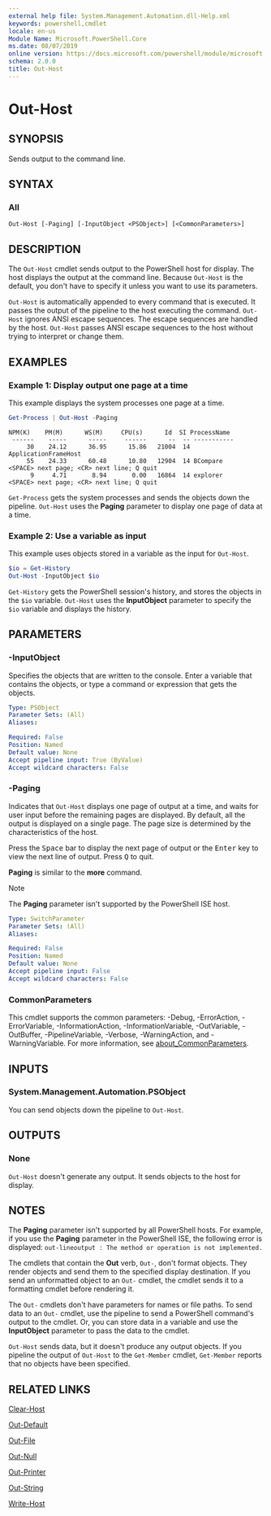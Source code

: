 ```yaml
---
external help file: System.Management.Automation.dll-Help.xml
keywords: powershell,cmdlet
locale: en-us
Module Name: Microsoft.PowerShell.Core
ms.date: 08/07/2019
online version: https://docs.microsoft.com/powershell/module/microsoft.powershell.core/out-host?view=powershell-6&WT.mc_id=ps-gethelp
schema: 2.0.0
title: Out-Host
---
```


# Out-Host

## SYNOPSIS
Sends output to the command line.

## SYNTAX

### All

```
Out-Host [-Paging] [-InputObject <PSObject>] [<CommonParameters>]
```

## DESCRIPTION

The `Out-Host` cmdlet sends output to the PowerShell host for display. The host displays the output
at the command line. Because `Out-Host` is the default, you don't have to specify it unless you want
to use its parameters.

`Out-Host` is automatically appended to every command that is executed. It passes the output of the
pipeline to the host executing the command. `Out-Host` ignores ANSI escape sequences. The escape
sequences are handled by the host. `Out-Host` passes ANSI escape sequences to the host without
trying to interpret or change them.

## EXAMPLES

### Example 1: Display output one page at a time

This example displays the system processes one page at a time.

```powershell
Get-Process | Out-Host -Paging
```

```Output
NPM(K)    PM(M)      WS(M)     CPU(s)      Id  SI ProcessName
 ------    -----      -----     ------      --  -- -----------
     30    24.12      36.95      15.86   21004  14 ApplicationFrameHost
     55    24.33      60.48      10.80   12904  14 BCompare
<SPACE> next page; <CR> next line; Q quit
      9     4.71       8.94       0.00   16864  14 explorer
<SPACE> next page; <CR> next line; Q quit
```

`Get-Process` gets the system processes and sends the objects down the pipeline. `Out-Host` uses the
**Paging** parameter to display one page of data at a time.

### Example 2: Use a variable as input

This example uses objects stored in a variable as the input for `Out-Host`.

```powershell
$io = Get-History
Out-Host -InputObject $io
```

`Get-History` gets the PowerShell session's history, and stores the objects in the `$io` variable.
`Out-Host` uses the **InputObject** parameter to specify the `$io` variable and displays the
history.

## PARAMETERS

### -InputObject

Specifies the objects that are written to the console. Enter a variable that contains the objects,
or type a command or expression that gets the objects.

```yaml
Type: PSObject
Parameter Sets: (All)
Aliases:

Required: False
Position: Named
Default value: None
Accept pipeline input: True (ByValue)
Accept wildcard characters: False
```

### -Paging

Indicates that `Out-Host` displays one page of output at a time, and waits for user input before the
remaining pages are displayed. By default, all the output is displayed on a single page. The page
size is determined by the characteristics of the host.

Press the <kbd>Space</kbd> bar to display the next page of output or the <kbd>Enter</kbd> key to
view the next line of output. Press <kbd>Q</kbd> to quit.

**Paging** is similar to the **more** command.

> [!NOTE]
> The **Paging** parameter isn't supported by the PowerShell ISE host.

```yaml
Type: SwitchParameter
Parameter Sets: (All)
Aliases:

Required: False
Position: Named
Default value: None
Accept pipeline input: False
Accept wildcard characters: False
```

### CommonParameters

This cmdlet supports the common parameters: -Debug, -ErrorAction, -ErrorVariable,
-InformationAction, -InformationVariable, -OutVariable, -OutBuffer, -PipelineVariable, -Verbose,
-WarningAction, and -WarningVariable. For more information, see [about_CommonParameters](https://go.microsoft.com/fwlink/?LinkID=113216).

## INPUTS

### System.Management.Automation.PSObject

You can send objects down the pipeline to `Out-Host`.

## OUTPUTS

### None

`Out-Host` doesn't generate any output. It sends objects to the host for display.

## NOTES

The **Paging** parameter isn't supported by all PowerShell hosts. For example, if you use the
**Paging** parameter in the PowerShell ISE, the following error is displayed:
`out-lineoutput : The method or operation is not implemented.`

The cmdlets that contain the **Out** verb, `Out-`, don't format objects. They render objects and
send them to the specified display destination. If you send an unformatted object to an `Out-`
cmdlet, the cmdlet sends it to a formatting cmdlet before rendering it.

The `Out-` cmdlets don't have parameters for names or file paths. To send data to an `Out-` cmdlet,
use the pipeline to send a PowerShell command's output to the cmdlet. Or, you can store data in a
variable and use the **InputObject** parameter to pass the data to the cmdlet.

`Out-Host` sends data, but it doesn't produce any output objects. If you pipeline the output of
`Out-Host` to the `Get-Member` cmdlet, `Get-Member` reports that no objects have been specified.

## RELATED LINKS

[Clear-Host](Clear-Host.md)

[Out-Default](Out-Default.md)

[Out-File](../Microsoft.PowerShell.Utility/Out-File.md)

[Out-Null](Out-Null.md)

[Out-Printer](../Microsoft.PowerShell.Utility/Out-Printer.md)

[Out-String](../Microsoft.PowerShell.Utility/Out-String.md)

[Write-Host](../Microsoft.PowerShell.Utility/Write-Host.md)
